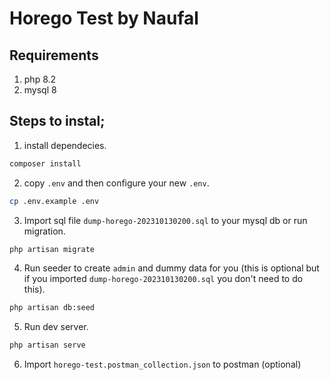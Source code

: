 # Horego Test by Naufal

## Requirements
1. php 8.2
2. mysql 8

## Steps to instal;
1. install dependecies.
```bash
composer install
```
2. copy `.env` and then configure your new `.env`.
```bash
cp .env.example .env
```

3. Import sql file `dump-horego-202310130200.sql` to your mysql db or run migration. 
```bash
php artisan migrate
```

4. Run seeder to create `admin` and dummy data for you (this is optional but if you imported `dump-horego-202310130200.sql` you don't need to do this).
```bash
php artisan db:seed
```

5. Run dev server.
```bash
php artisan serve
```

6. Import `horego-test.postman_collection.json` to postman (optional) 
